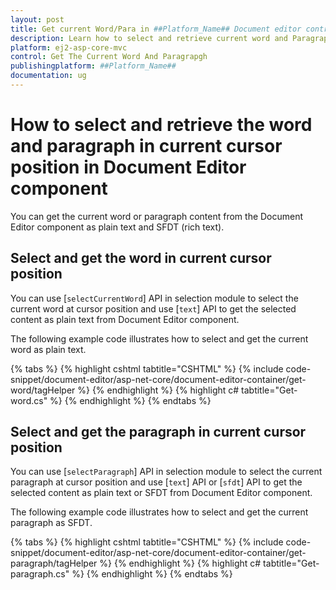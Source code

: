 ```yaml
---
layout: post
title: Get current Word/Para in ##Platform_Name## Document editor control | Syncfusion
description: Learn how to select and retrieve current word and Paragraph from the Syncfusion ##Platform_Name## Document Editor Component
platform: ej2-asp-core-mvc
control: Get The Current Word And Paragrapgh
publishingplatform: ##Platform_Name##
documentation: ug 
---
```


# How to select and retrieve the word and paragraph in current cursor position in Document Editor component

You can get the current word or paragraph content from the  Document Editor component as plain text and SFDT (rich text).

## Select and get the word in current cursor position

You can use [`selectCurrentWord`] API in selection module to select the current word at cursor position and use [`text`] API to get the selected content as plain text from Document Editor component.

The following example code illustrates how to select and get the current word as plain text.



{% tabs %}
{% highlight cshtml tabtitle="CSHTML" %}
{% include code-snippet/document-editor/asp-net-core/document-editor-container/get-word/tagHelper %}
{% endhighlight %}
{% highlight c# tabtitle="Get-word.cs" %}
{% endhighlight %}
{% endtabs %}


## Select and get the paragraph in current cursor position

You can use [`selectParagraph`] API in selection module to select the current paragraph at cursor position and use [`text`] API or [`sfdt`] API to get the selected content as plain text or SFDT from Document Editor component.

The following example code illustrates how to select and get the current paragraph as SFDT.


{% tabs %}
{% highlight cshtml tabtitle="CSHTML" %}
{% include code-snippet/document-editor/asp-net-core/document-editor-container/get-paragraph/tagHelper %}
{% endhighlight %}
{% highlight c# tabtitle="Get-paragraph.cs" %}
{% endhighlight %}
{% endtabs %}
